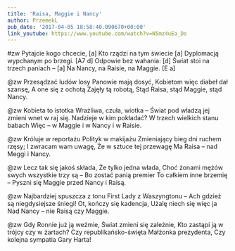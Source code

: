 ```yaml
---
title: 'Raisa, Maggie i Nancy'
author: PrzemekL
pub_date: '2017-04-05 18:58:40.090670+00:00'
link_youtube: https://www.youtube.com/watch?v=N5mz4uEa_Ds
---
```


#zw
Pytajcie kogo chcecie, [a]
Kto rządzi na tym świecie [a]
Dyplomacją wypchanym po brzegi. [A7 d]
Odpowie bez wahania: [d]
Świat stoi na trzech paniach – [a]
Na Nancy, na Raisie, na Maggie. [E a]

@zw
Przesądzać ludów losy
Panowie mają dosyć,
Kobietom więc diabeł dał szansę,
A one się z ochotą
Zajęły tą robotą,
Stąd Raisa, stąd Maggie, stąd Nancy.

@zw
Kobieta to istotka
Wrażliwa, czuła, wiotka –
Świat pod władzą jej zmieni wnet w raj się.
Nadzieje w kim pokładać?
W trzech wielkich stanu babach
Więc – w Maggie i w Nancy i w Raisie.

@zw
Króluje w reportażu
Polityk w makijażu
Zmieniający bieg dni ruchem rzęsy;
I zwracam wam uwagę,
Że w sztuce tej przewagę
Ma Raisa – nad Meggi i Nancy.

@zw
Lecz tak się jakoś składa,
Że tylko jedna włada,
Choć żonami mężów swych wszystkie trzy są –
Bo zostać panią premier
To całkiem inne brzemię –
Pyszni się Maggie przed Nancy i Raisą.

@zw
Najbardziej spuszcza z tonu
First Lady z Waszyngtonu –
Ach gdzież są niegdysiejsze śniegi!
Ot, kończy się kadencja,
Użalę niech się więc ja
Nad Nancy – nie Raisą czy Maggie.

@zw
Gdy Ronnie już ją weźmie,
Świat zmieni się zależnie,
Kto zastąpi ją w trójcy czy w żartach?
Czy republikańsko-święta
Małżonka prezydenta,
Czy kolejna sympatia Gary Harta!